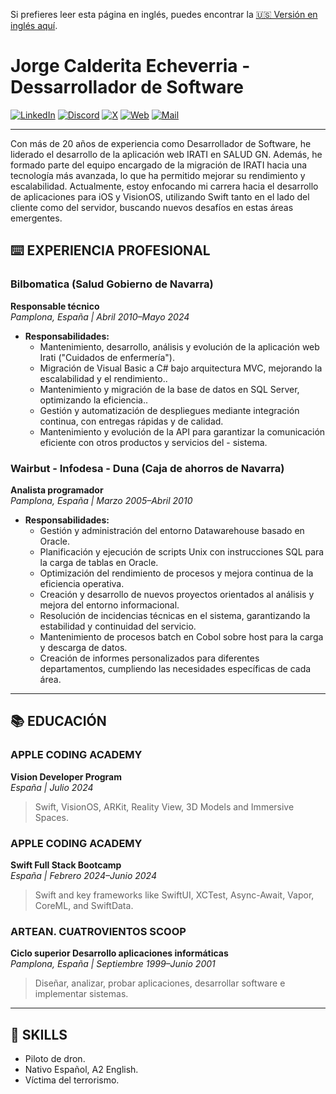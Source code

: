 Si prefieres leer esta página en inglés, puedes encontrar la [🇺🇸 Versión en inglés aquí](README.md).
# Jorge Calderita Echeverria - Dessarrollador de Software

[![LinkedIn](https://img.shields.io/badge/linkekin-0077B5?style=for-the-badge&logo=linkedin&logoColor=white&labelColor=101010)](https://www.linkedin.com/in/jcalderita)
[![Discord](https://img.shields.io/badge/discord-5865F2?style=for-the-badge&logo=discord&logoColor=white&labelColor=101010)](https://discord.com/users/jcalderita)
[![X](https://img.shields.io/badge/X-1DA1F2?style=for-the-badge&logo=x&logoColor=white&labelColor=101010)](https://x.com/jcalderita)
[![Web](https://img.shields.io/badge/website-orange?style=for-the-badge&logo=dev.to&logoColor=white&labelColor=101010)](https://jcalderita.com)
[![Mail](https://img.shields.io/badge/mail-purple?style=for-the-badge&logo=maildotru&logoColor=white&labelColor=101010)](mailto:contacto@jcalderita.com)

---

Con más de 20 años de experiencia como Desarrollador de Software, he liderado el desarrollo de la aplicación web IRATI en SALUD GN. Además, he formado parte del equipo encargado de la migración de IRATI hacia una tecnología más avanzada, lo que ha permitido mejorar su rendimiento y escalabilidad. Actualmente, estoy enfocando mi carrera hacia el desarrollo de aplicaciones para iOS y VisionOS, utilizando Swift tanto en el lado del cliente como del servidor, buscando nuevos desafíos en estas áreas emergentes.

## ⌨️ EXPERIENCIA PROFESIONAL

### Bilbomatica (Salud Gobierno de Navarra)
**Responsable técnico**  
*Pamplona, España | Abril 2010–Mayo 2024*

- **Responsabilidades:**
    - Mantenimiento, desarrollo, análisis y evolución de la aplicación web Irati ("Cuidados de enfermería").
    - Migración de Visual Basic a C# bajo arquitectura MVC, mejorando la escalabilidad y el rendimiento..
    - Mantenimiento y migración de la base de datos en SQL Server, optimizando la eficiencia..
    - Gestión y automatización de despliegues mediante integración continua, con entregas rápidas y de calidad.
    - Mantenimiento y evolución de la API para garantizar la comunicación eficiente con otros productos y servicios del - sistema.

### Wairbut - Infodesa - Duna (Caja de ahorros de Navarra)
**Analista programador**  
*Pamplona, España | Marzo 2005–Abril 2010*

- **Responsabilidades:**
    - Gestión y administración del entorno Datawarehouse basado en Oracle.
    - Planificación y ejecución de scripts Unix con instrucciones SQL para la carga de tablas en Oracle.
    - Optimización del rendimiento de procesos y mejora continua de la eficiencia operativa.
    - Creación y desarrollo de nuevos proyectos orientados al análisis y mejora del entorno informacional.
    - Resolución de incidencias técnicas en el sistema, garantizando la estabilidad y continuidad del servicio.
    - Mantenimiento de procesos batch en Cobol sobre host para la carga y descarga de datos.
    - Creación  de informes personalizados para diferentes departamentos, cumpliendo  las necesidades específicas de cada área.

---

## 📚 EDUCACIÓN

### APPLE CODING ACADEMY
**Vision Developer Program**  
*España | Julio 2024*
> Swift, VisionOS, ARKit, Reality View, 3D Models and Immersive Spaces.

### APPLE CODING ACADEMY
**Swift Full Stack Bootcamp**  
*España | Febrero 2024–Junio 2024*
> Swift and key frameworks like SwiftUI, XCTest, Async-Await, Vapor, CoreML, and SwiftData.

### ARTEAN. CUATROVIENTOS SCOOP
**Ciclo superior Desarrollo aplicaciones informáticas**  
*Pamplona, España | Septiembre 1999–Junio 2001*
> Diseñar, analizar, probar aplicaciones, desarrollar software e implementar sistemas.

---

## 🍳 SKILLS

- Piloto de dron.
- Nativo Español, A2 English.
- Víctima del terrorismo.
